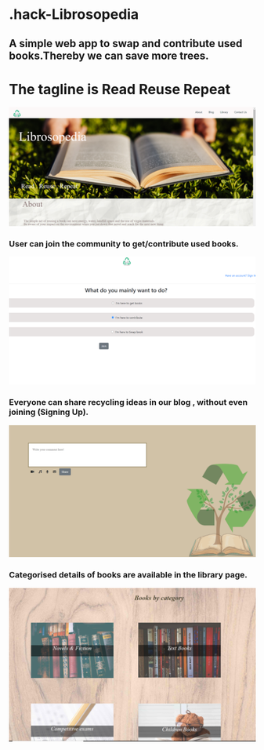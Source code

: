 # .hack-Librosopedia

## A simple web app to swap and contribute used books.Thereby we can save more trees.
# The tagline is Read Reuse Repeat
![](images/lp.png)
### User can join the community to get/contribute used books.
![](images/jn.png)
### Everyone can share recycling ideas in our blog , without even joining (Signing Up).
![](images/bl.png)
### Categorised details of books are available in the library page.
![](images/ct.png)

